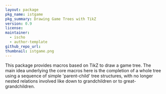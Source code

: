 ```yaml
---
layout: package
pkg_name: istgame
pkg_summary: Drawing Game Trees with TikZ
version: 0.9
license:
maintainer:
  - ischo
  - author-template
github_repo_url: 
thumbnail: istgame.png
---
```


This package provides macros based on TikZ to draw a game tree. The main idea underlying the core macros here is the completion of a whole tree using a sequence of simple 'parent-child' tree structures, with no longer nested relations involved like down to grandchildren or to great-grandchildren.
